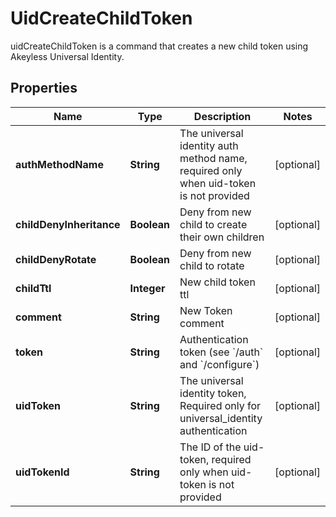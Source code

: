 

# UidCreateChildToken

uidCreateChildToken is a command that creates a new child token using Akeyless Universal Identity.
## Properties

Name | Type | Description | Notes
------------ | ------------- | ------------- | -------------
**authMethodName** | **String** | The universal identity auth method name, required only when uid-token is not provided |  [optional]
**childDenyInheritance** | **Boolean** | Deny from new child to create their own children |  [optional]
**childDenyRotate** | **Boolean** | Deny from new child to rotate |  [optional]
**childTtl** | **Integer** | New child token ttl |  [optional]
**comment** | **String** | New Token comment |  [optional]
**token** | **String** | Authentication token (see &#x60;/auth&#x60; and &#x60;/configure&#x60;) |  [optional]
**uidToken** | **String** | The universal identity token, Required only for universal_identity authentication |  [optional]
**uidTokenId** | **String** | The ID of the uid-token, required only when uid-token is not provided |  [optional]



